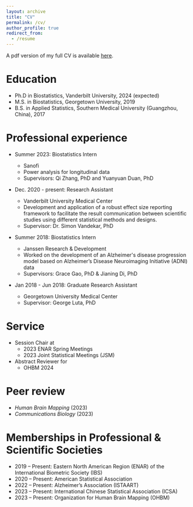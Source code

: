 ```yaml
---
layout: archive
title: "CV"
permalink: /cv/
author_profile: true
redirect_from:
  - /resume
---
```


A pdf version of my full CV is available [here](files/CV_Kaidi.pdf).

Education
======
* Ph.D in Biostatistics, Vanderbilt University, 2024 (expected)
* M.S. in Biostatistics, Georgetown University, 2019
* B.S. in Applied Statistics, Southern Medical University (Guangzhou, China), 2017


Professional experience
======
* Summer 2023: Biostatistics Intern
  * Sanofi
  * Power analysis for longitudinal data
  * Supervisors: Qi Zhang, PhD and Yuanyuan Duan, PhD

* Dec. 2020 - present: Research Assistant
  * Vanderbilt University Medical Center 
  *  Development and application of a robust effect size reporting framework to facilitate the result communication between scientific studies using different statistical methods and designs.
  * Supervisor: Dr. Simon Vandekar, PhD

* Summer 2018: Biostatistics Intern
  * Janssen Research & Development
  * Worked on the development of an Alzheimer's disease progression model based on Alzheimer’s Disease
Neuroimaging Initiative (ADNI) data
  * Supervisors: Grace Gao, PhD & Jianing Di, PhD
 
* Jan 2018 - Jun 2018: Graduate Research Assistant
  * Georgetown University Medical Center
  * Supervisor: George Luta, PhD
  
Service
======
* Session Chair at
   * 2023 ENAR Spring Meetings
   * 2023 Joint Statistical Meetings (JSM) 
* Abstract Reviewer for
  * OHBM 2024

Peer review
======
* *Human Brain Mapping* (2023)
* *Communications Biology* (2023)

Memberships in Professional & Scientific Societies
======
* 2019 – Present: Eastern North American Region (ENAR) of the International Biometric Society (IBS)
* 2020 – Present: American Statistical Association
* 2022 – Present: Alzheimer’s Association (ISTAART)
* 2023 – Present: International Chinese Statistical Association (ICSA)
* 2023 – Present: Organization for Human Brain Mapping (OHBM)
 




